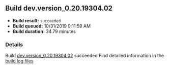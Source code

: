 ## Build dev.version_0.20.19304.02
- **Build result:** `succeeded`
- **Build queued:** 10/31/2019 9:11:59 AM
- **Build duration:** 34.79 minutes
### Details
Build [dev.version_0.20.19304.02](https://winappstudio.visualstudio.com/web/build.aspx?pcguid=a4ef43be-68ce-4195-a619-079b4d9834c2&builduri=vstfs%3a%2f%2f%2fBuild%2fBuild%2f31680) succeeded
Find detailed information in the [build log files]()
